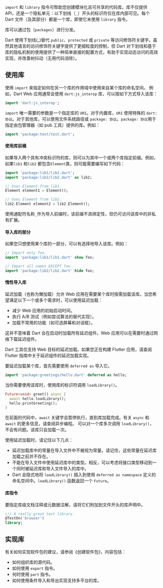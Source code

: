 `import` 和 `library` 指令可帮助您创建模块化且可共享的代码库。库不仅提供 API，还是一个隐私单元：以下划线（`_`）开头的标识符仅在库内部可见。每个 Dart 文件（及其部分）都是一个库，即使它未使用 `library` 指令。

库可以通过包（`packages`）进行分发。

Dart 使用下划线(_)替代 `public`、`protected` 或 `private` 等访问修饰符关键字。虽然其他语言的访问修饰符关键字提供了更细粒度的控制，但 Dart 对下划线和基于库的隐私机制的使用提供了一种简单直接的配置方式，有助于实现动态访问的高效实现，并改善树抖动（无用代码消除）。

## 使用库
使用 `import` 来指定如何在另一个库的作用域中使用来自某个库的命名空间。
例如，Dart Web 应用通常会使用 `dart:js_interop` 库，可以按如下方式导入该库：
```dart
import 'dart:js_interop';
```

`import` 唯一需要的参数是一个指定库的 `URI`。对于内置库，`URI` 使用特殊的 `dart: 协议`。对于其他库，可以使用文件系统路径或 `package: 协议`。`package: 协议`用于指定由包管理器（如 pub 工具）提供的库。例如：
```dart
import 'package:test/test.dart';
```

#### 使用库前缀
如果导入两个具有冲突标识符的库，则可以为其中一个或两个库指定前缀。例如，如果`lib1` 和`lib2` 都包含`Element`类，则可能需要编写如下代码：
```dart
import 'package:lib1/lib1.dart';
import 'package:lib2/lib2.dart' as lib2;

// Uses Element from lib1.
Element element1 = Element();

// Uses Element from lib2.
lib2.Element element2 = lib2.Element();
```

使用通配符名称`_`作为导入前缀时，该前缀不具绑定性，但仍可访问该库中的非私有扩展。


#### 导入库的部分
如果您只想使用某个库的一部分，可以有选择地导入该库。例如：
```dart
// Import only foo.
import 'package:lib1/lib1.dart' show foo;

// Import all names EXCEPT foo.
import 'package:lib2/lib2.dart' hide foo;
```

#### 惰性导入库
延迟加载（也称为懒加载）允许 Web 应用在需要某个库时按需加载该库。当您希望满足以下一个或多个需求时，可以使用延迟加载：
- 减少 Web 应用的初始启动时间。
- 执行 A/B 测试（例如尝试算法的替代实现）。
- 加载不常用的功能（如可选屏幕和对话框）。

这并不意味着 Dart 会在启动时加载所有延迟组件。Web 应用可以在需要时通过网络下载延迟组件。

Dart 工具仅支持 Web 目标的延迟加载。如果您正在构建 Flutter 应用，请查阅 Flutter 指南中关于延迟组件的延迟加载实现。

要延迟加载某个库，首先需要使用 `deferred as` 导入它。
```dart
import 'package:greetings/hello.dart' deferred as hello;
```

当你需要使用该库时，使用库的标识符调用 `loadLibrary()`。
```dart
Future<void> greet() async {
  await hello.loadLibrary();
  hello.printGreeting();
}
```

在前面的代码中，`await` 关键字会暂停执行，直到库加载完成。有关 `async` 和 `await` 的更多信息，请查阅异步编程。
可以对一个库多次调用 `loadLibrary()`，不会有问题。该库只会加载一次。

使用延迟加载时，请记住以下几点：
- 延迟加载库中的常量在导入文件中不被视为常量。请记住，这些常量在延迟库加载之前并不存在。
- 不能在导入文件中使用延迟库中的类型。相反，可以考虑将接口类型移动到一个同时被延迟库和导入文件导入的库中。
- Dart 会隐式地将 `loadLibrary()` 插入到使用 `deferred as namespace` 定义的命名空间中。`loadLibrary()` 函数返回一个 `Future`。

#### 库指令
要指定库级文档注释或元数据注解，请将它们附加到文件开头的库声明中。
```dart
/// A really great test library.
@TestOn('browser')
library;
```

## 实现库
有关如何实现软件包的建议，请参阅《创建软件包》，内容包括：
- 如何组织库的源代码。
- 如何使用 `export` 指令。
- 何时使用 `part` 指令。
- 如何使用条件导入和导出实现支持多平台的库。